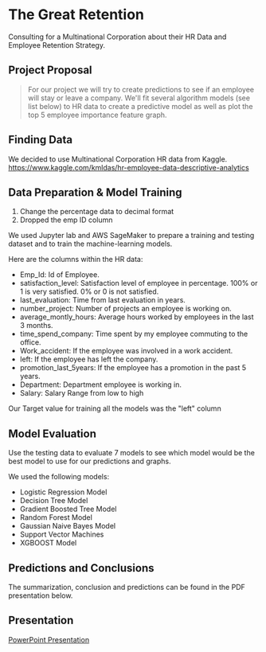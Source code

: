 # The Great Retention

Consulting for a Multinational Corporation about their HR Data and Employee Retention Strategy.


## Project Proposal

> For our project we will try to create predictions to see if an employee will stay or leave a company. We'll fit several algorithm models (see list below) to HR data to create a predictive model as well as plot the top 5 employee importance feature graph.

## Finding Data

We decided to use Multinational Corporation HR data from Kaggle. 
https://www.kaggle.com/kmldas/hr-employee-data-descriptive-analytics


## Data Preparation & Model Training

1. Change the percentage data to decimal format
2. Dropped the emp ID column

We used Jupyter lab and AWS SageMaker to prepare a training and testing dataset and to train the machine-learning models.

Here are the columns within the HR data:

* Emp_Id: Id of Employee.
* satisfaction_level: Satisfaction level of employee in percentage. 100% or 1 is very satisfied. 0% or 0 is not satisfied.
* last_evaluation: Time from last evaluation in years.
* number_project: Number of projects an employee is working on.
* average_montly_hours: Average hours worked by employees in the last 3 months.
* time_spend_company: Time spent by my employee commuting to the office.
* Work_accident: If the employee was involved in a work accident.
* left: If the employee has left the company.
* promotion_last_5years: If the employee has a promotion in the past 5 years.
* Department: Department employee is working in.
* Salary: Salary Range from low to high


Our Target value for training all the models was the "left" column

## Model Evaluation

Use the testing data to evaluate 7 models to see which model would be the best model to use for our predictions and graphs. 

We used the following models:
* Logistic Regression Model
* Decision Tree Model
* Gradient Boosted Tree Model
* Random Forest Model
* Gaussian Naive Bayes Model
* Support Vector Machines
* XGBOOST Model

## Predictions and Conclusions

The summarization, conclusion and predictions can be found in the PDF presentation below.


## Presentation

[PowerPoint Presentation](https://github.com/pdellis85/The_Great_Retention/blob/833552a4eeb728c69a72a310ce1948b12d7a4f4f/The%20Great%20Retention.pdf)

